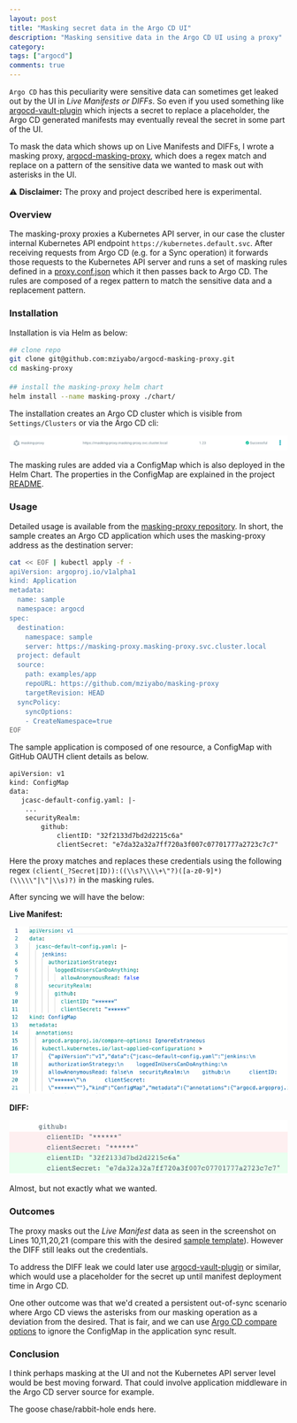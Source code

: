 ```yaml
---
layout: post
title: "Masking secret data in the Argo CD UI"
description: "Masking sensitive data in the Argo CD UI using a proxy"
category:
tags: ["argocd"]
comments: true
---
```


`Argo CD` has this peculiarity were sensitive data can sometimes get leaked out by the UI in *Live Manifests or DIFFs*. So even if you used something like [argocd-vault-plugin](https://github.com/argoproj-labs/argocd-vault-plugin) which injects a secret to replace a placeholder, the Argo CD generated manifests may eventually reveal the secret in some part of the UI.


To mask the data which shows up on Live Manifests and DIFFs, I wrote a masking proxy, [argocd-masking-proxy](https://github.com/mziyabo/argocd-masking-proxy), which does a regex match and replace on a pattern of the sensitive data we wanted to mask out with asterisks in the UI.

⚠️ **Disclaimer:** The proxy and project described here is experimental.

### Overview

The masking-proxy proxies a Kubernetes API server, in our case the cluster internal Kubernetes API endpoint `https://kubernetes.default.svc`. After receiving requests from Argo CD (e.g. for a Sync operation) it forwards those requests to the Kubernetes API server and runs a set of masking rules defined in a [proxy.conf.json](https://github.com/mziyabo/argocd-masking-proxy/blob/main/proxy.conf.json) which it then passes back to Argo CD. The rules are composed of a regex pattern to match the sensitive data and a replacement pattern.

### Installation

Installation is via Helm as below:

``` bash
## clone repo
git clone git@github.com:mziyabo/argocd-masking-proxy.git
cd masking-proxy

## install the masking-proxy helm chart
helm install --name masking-proxy ./chart/
```
The installation creates an Argo CD cluster which is visible from `Settings/Clusters` or via the Argo CD cli:

![cluster](/assets/img/cluster.png)

The masking rules are added via a ConfigMap which is also deployed in the Helm Chart. The properties in the ConfigMap are explained in the project [README](https://github.com/mziyabo/argocd-masking-proxy#configuration).

### Usage

Detailed usage is available from the [masking-proxy repository](https://github.com/mziyabo/argocd-masking-proxy#example). In short, the sample creates an Argo CD application which uses the masking-proxy address as the destination server:

``` bash
cat << EOF | kubectl apply -f -
apiVersion: argoproj.io/v1alpha1
kind: Application
metadata:
  name: sample
  namespace: argocd
spec:
  destination:
    namespace: sample
    server: https://masking-proxy.masking-proxy.svc.cluster.local
  project: default
  source:
    path: examples/app
    repoURL: https://github.com/mziyabo/masking-proxy
    targetRevision: HEAD
  syncPolicy:
    syncOptions:
    - CreateNamespace=true
EOF
```

The sample application is composed of one resource, a ConfigMap with GitHub OAUTH client details as below.
```
apiVersion: v1
kind: ConfigMap
data:
   jcasc-default-config.yaml: |-
    ...
    securityRealm:
        github:
            clientID: "32f2133d7bd2d2215c6a"
            clientSecret: "e7da32a32a7ff720a3f007c07701777a2723c7c7"
```
Here the proxy matches and replaces these credentials using the following regex `(client(_?Secret|ID)):((\\s?\\\\+\"?)([a-z0-9]*)(\\\\\"|\"|\\s)?)` in the masking rules.

After syncing we will have the below:

**Live Manifest:**

![Live Manifest](/assets/img/livemanifest.png)

**DIFF:**

![DIFF](/assets/img/diff.png)

Almost, but not exactly what we wanted.

### Outcomes

The proxy masks out the *Live Manifest* data as seen in the screenshot on Lines 10,11,20,21 (compare this with the desired [sample template](https://github.com/mziyabo/argocd-masking-proxy/blob/main/examples/app/configmap.yaml)). However the DIFF still leaks out the credentials.

To address the DIFF leak we could later use [argocd-vault-plugin](https://github.com/argoproj-labs/argocd-vault-plugin) or similar, which would use a placeholder for the secret up until manifest deployment time in Argo CD.

One other outcome was that we'd created a persistent out-of-sync scenario where Argo CD views the asterisks from our masking operation as a deviation from the desired. That is fair, and we can use [Argo CD compare options](https://argo-cd.readthedocs.io/en/stable/user-guide/compare-options/) to ignore the ConfigMap in the application sync result.

### Conclusion

I think perhaps masking at the UI and not the Kubernetes API server level would be best moving forward. That could involve application middleware in the Argo CD server source for example.

The goose chase/rabbit-hole ends here.
